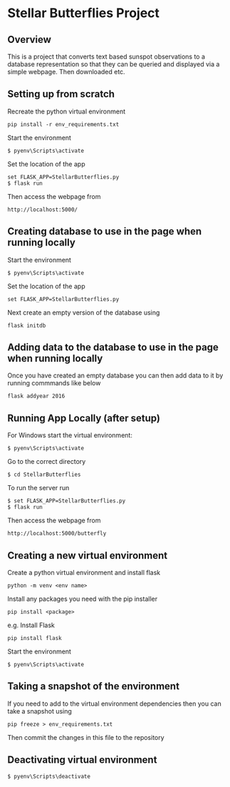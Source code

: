 # Stellar Butterflies Project
## Overview

This is a project that converts text based sunspot observations to a database representation so that they can be queried and displayed via a simple webpage. Then downloaded etc.

## Setting up from scratch

Recreate the python virtual environment

    pip install -r env_requirements.txt

Start the environment

    $ pyenv\Scripts\activate

Set the location of the app

    set FLASK_APP=StellarButterflies.py
    $ flask run

Then access the webpage from 

    http://localhost:5000/

## Creating database to use in the page when running locally

Start the environment

    $ pyenv\Scripts\activate

Set the location of the app

    set FLASK_APP=StellarButterflies.py

Next create an empty version of the database using

    flask initdb

## Adding data to the database to use in the page when running locally

Once you have created an empty database you can then add data to it by running commmands like below

    flask addyear 2016

## Running App Locally (after setup)

For Windows start the virtual environment:

    $ pyenv\Scripts\activate

Go to the correct directory

    $ cd StellarButterflies

To run the server run

    $ set FLASK_APP=StellarButterflies.py
    $ flask run
    
Then access the webpage from 

    http://localhost:5000/butterfly

## Creating a new virtual environment

Create a python virtual environment and install flask

    python -m venv <env name>
    
Install any packages you need with the pip installer

    pip install <package>

e.g. Install Flask

    pip install flask

Start the environment

    $ pyenv\Scripts\activate

## Taking a snapshot of the environment
If you need to add to the virtual environment dependencies then you can take a snapshot using

    pip freeze > env_requirements.txt

Then commit the changes in this file to the repository

## Deactivating virtual environment

    $ pyenv\Scripts\deactivate